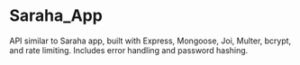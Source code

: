 # Saraha_App
API similar to Saraha app, built with Express, Mongoose, Joi, Multer, bcrypt, and rate limiting. Includes error handling and password hashing.
